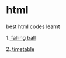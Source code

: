# html
best html codes learnt

1.<a href="https://priyankap321.github.io/html/falling_ball_svg.html"> falling ball </a> 
<br>

2.<a href="https://priyankap321.github.io/html/timetable.html"> timetable </a>
